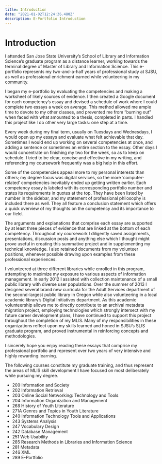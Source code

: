 ```yaml
---
title: Introduction
date: "2021-01-02T12:24:36.480Z"
description: E-Portfolio Introduction
---
```


# Introduction



I attended San Jose State University’s School of Library and Information Science’s graduate program as a distance learner, working towards the terminal degree of Master of Library and Information Science. This e-portfolio represents my two-and-a-half years of professional study at SJSU, as well as professional enrichment earned while volunteering in my community.



I began my e-portfolio by evaluating the competencies and making a worksheet of likely sources of evidence. I then created a Google document for each competency’s essay and devised a schedule of work where I could complete two essays a week on average. This method allowed me ample time to devote to my other classes, and prevented me from “burning out” when faced with what amounted to a thesis, completed in parts. I handled this project like I do other very large tasks: one step at a time.



Every week during my final term, usually on Tuesdays and Wednesdays, I would open up my essays and evaluate what felt achievable that day. Sometimes I would end up working on several competencies at once, and adding a sentence or sometimes an entire section to the essay. Other days I would concentrate on finishing my two for the week, so as to keep on schedule. I tried to be clear, concise and effective in my writing, and referencing my coursework frequently was a big help in this effort.



Some of the competencies appeal more to my personal interests than others; my degree focus was digital services, so the more ‘computer-related’ competencies inevitably ended up getting written earlier. Each competency essay is labeled with its corresponding portfolio number and states its requirements in quotes at the top. They have been listed by number in the sidebar, and my statement of professional philosophy is included there as well. They all feature a conclusion statement which offers a quick overview of my thoughts on the competency and its importance to our field.



The arguments and explanations that comprise each essay are supported by at least three pieces of evidence that are linked at the bottom of each competency. Throughout my coursework I diligently saved assignments, presentations, discussion posts and anything else which I thought might prove useful in creating this summative project and in supplementing my technical knowledge. I also retained documents from my volunteer positions, whenever possible drawing upon examples from these professional experiences.



I volunteered at three different libraries while enrolled in this program, attempting to maximize my exposure to various aspects of information management. In early 2012 I assisted with collection maintenance of a small public library with diverse user populations. Over the summer of 2013 I designed several brand new curricula for the Adult Services department of the second-largest public library in Oregon while also volunteering in a local academic library’s Digital Initiatives department. As this academic volunteership allows me to directly contribute to an archival metadata migration project, employing technologies which strongly intersect with my future career development plans, I have continued to support this project throughout the completion of my MLIS. Many of my responsibilities in these organizations reflect upon my skills learned and honed in SJSU’s SLIS graduate program, and proved instrumental in reinforcing concepts and methodologies.



I sincerely hope you enjoy reading these essays that comprise my professional portfolio and represent over two years of very intensive and highly rewarding learning.



The following courses constitute my graduate training, and thus represent the areas of MLIS skill development I have focused on most deliberately while pursuing my degree.



- 200 Information and Society
- 202 Information Retrieval
- 203 Online Social Networking: Technology and Tools
- 204 Information Organization and Management
- 268 History of Youth Literature
- 271A Genres and Topics in Youth Literature
- 240 Information Technology Tools and Applications
- 243 Systems Analysis
- 247 Vocabulary Design
- 242 Database Management
- 251 Web Usability
- 285 Research Methods in Libraries and Information Science
- 281 Metadata
- 246 XML
- 289 E-Portfolio